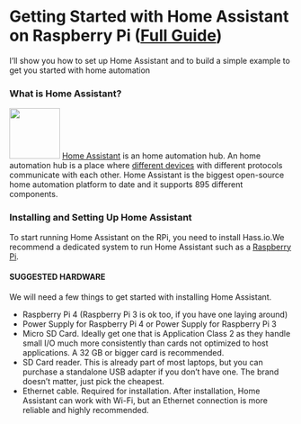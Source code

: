 # Getting Started with Home Assistant on Raspberry Pi (<a href="https://randomnerdtutorials.com/getting-started-with-home-assistant-on-raspberry-pi/">Full Guide</a>)
I’ll show you how to set up Home Assistant and to build a simple example to get you started with home automation

### What is Home Assistant?
<img src="https://i0.wp.com/randomnerdtutorials.com/wp-content/uploads/2017/09/home-assistant.png?resize=220%2C220&quality=100&strip=all&ssl=1" width="90px" height="90px">
<a href="https://www.home-assistant.io/">Home Assistant</a> is an home automation hub. An home automation hub is a place where <a href="https://www.home-assistant.io/integrations/">different devices</a> with different protocols communicate with each other. 
Home Assistant is the biggest open-source home automation platform to date and it supports 895 different components.

### Installing and Setting Up Home Assistant
To start running Home Assistant on the RPi, you need to install Hass.io.We recommend a dedicated system to run Home Assistant such as a <a href="">Raspberry Pi</a>.

#### SUGGESTED HARDWARE
We will need a few things to get started with installing Home Assistant.
* Raspberry Pi 4 (Raspberry Pi 3 is ok too, if you have one laying around)
* Power Supply for Raspberry Pi 4 or Power Supply for Raspberry Pi 3
* Micro SD Card. Ideally get one that is Application Class 2 as they handle small I/O much more consistently than cards not optimized to host applications. A 32 GB or bigger card is recommended.
* SD Card reader. This is already part of most laptops, but you can purchase a standalone USB adapter if you don’t have one. The brand doesn’t matter, just pick the cheapest.
* Ethernet cable. Required for installation. After installation, Home Assistant can work with Wi-Fi, but an Ethernet connection is more reliable and highly recommended.
